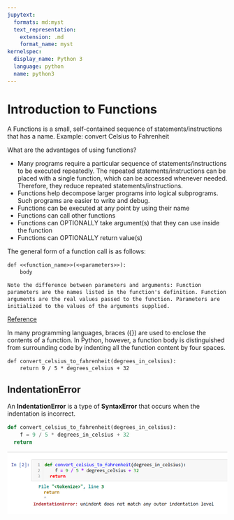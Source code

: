 ```yaml
---
jupytext:
  formats: md:myst
  text_representation:
    extension: .md
    format_name: myst
kernelspec:
  display_name: Python 3
  language: python
  name: python3
---
```


# Introduction to Functions

A Functions is a small, self-contained sequence of statements/instructions that has a name. Example: convert Celsius to Fahrenheit

What are the advantages of using functions?
  - Many programs require a particular sequence of statements/instructions to be executed repeatedly. The repeated statements/instructions can be placed with a single function, which can be accessed whenever needed. Therefore, they reduce repeated statements/instructions. 
  - Functions help decompose larger programs into logical subprograms. Such programs are easier to write and debug. 
  - Functions can be executed at any point by using their name 
  - Functions can call other functions
  - Functions can OPTIONALLY take argument(s) that they can use inside the function
  - Functions can OPTIONALLY return value(s)

The general form of a function call is as follows:
```
def <<function_name>>(<<parameters>>):
    body
```

```text
Note the difference between parameters and arguments: Function parameters are the names listed in the function's definition. Function arguments are the real values passed to the function. Parameters are initialized to the values of the arguments supplied. 
```
[Reference](https://developer.mozilla.org/en-US/docs/Glossary/Parameter)

In many programming languages, braces ({}) are used to enclose the contents of a function. In Python, however, a function body is distinguished from surrounding code by indenting all the function content by four spaces. 

```{code-cell} ipython3
def convert_celsius_to_fahrenheit(degrees_in_celsius):
    return 9 / 5 * degrees_celsius + 32
```

## IndentationError

An **IndentationError** is a type of **SyntaxError** that occurs when the indentation is incorrect.

```python
def convert_celsius_to_fahrenheit(degrees_in_celsius):
    f = 9 / 5 * degrees_in_celsius + 32
  return 
```

![indent_error](./indent_error.png)

